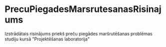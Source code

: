 # PrecuPiegadesMarsrutesanasRisinajums
Izstrādātais risinājums priekš preču piegādes maršrutēšanas problēmas studiju kursā "Projektēšanas laboratorija"
